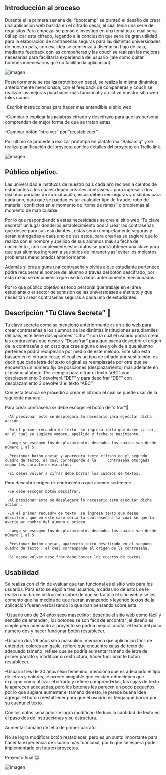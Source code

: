 ## Introducción al proceso
Durante el la primera semana del “bootcamp” se planteó el desafío de crear una aplicación web basada en el cifrado cesar, el cual tenía una serie de requisitos
Para empezar se pensó e investigo en una  temática a cual sería útil  aplicar este cifrado, llegando a la conclusión que sería de gran utilidad  para la elaboración de contraseñas seguras para las distintas universidades de nuestro país, con esa idea  se comienza a  diseñar un flujo de caja, mediante feedback con las compañeras y  las couch se realizan las mejoras necesarias para facilitar la experiencia del usuario (tale como quitar botones innecesarios que no facilitan la aplicación) 


![imagen](https://i.ibb.co/sb85C8w/flujo2.png)

Posteriormente se realiza  prototipo en papel, se realiza la misma dinámica anteriormente mencionada, con el  feedback de compañeras y couch se realizan las mejoras para hacer más funcional y atractivo nuestro sitio web tales como:

-Escribir instrucciones para hacer más entendible el sitio web 

-Cambiar o explicar las palabras cifrado y descifrado para que  las persona  comprendan de mejor forma de que se tratan estas.

-Cambiar botón “otra vez” por “reestablecer”

Por último se procede a realizar prototipo en plataforma “Balsamiq” y se realiza planificación del proyecto con los detalles del proyecto  en Trello link.

![imagen](https://i.ibb.co/wNS1Nrx/prototipo-imagenes2.png)

## Público objetivo.
Las universidad e institutos de nuestro país cada año reciben a cientos de estudiantes a los cuales deben crearles  contraseñas  para ingresar a los distintos portales de su institución, estas deben ser seguras y  distintas para cada uno, para que  se puedan evitar cualquier tipo de fraude, robo de material, conflictos en el momento de “toma de ramos” o problemas al momento de matricularse.

Por lo que respondiendo  a estas necesidades se crea el sitio web “Tu clave secreta” un lugar donde los  establecimiento podrá crear las contraseñas que desee para sus estudiantes , estas serán completamente seguras y serán entregadas a cada uno de sus estos ,para crearlas se sugiere que lo realiza con el nombre y apellido de sus alumnos más su fecha de nacimiento , con simplemente estos datos se podrá obtener una clave para que sus alumnos ingresen a sus sitios de Intranet  y así evitar los molestos problemas mencionados anteriormente.

Además si crea alguna una contraseña y olvida a que estudiante pertenece podrá recuperar el nombre  del alumno a través del botón descifrado, por esta razón se recomienda que use los datos anteriormente mencionados.

Por lo que público objetivo  es todo  personal que trabaje en el área estudiantil o el sector de admisión de las universidades e instituto y que necesitan crear contraseñas seguras a cada uno de  estudiantes.

## Descripción “Tu Clave Secreta” :key:

Tu clave secreta como se mencionó anteriormente es un sitio web para crear contraseñas a los alumnos de las distintas instituciones estudiantiles del país, este tiene dos opciones “Cifrar” con la cual el usuario podrá crear las contraseñas que desee y “Descifrar” para que pueda descubrir el origen de la contraseña o en caso que cree alguna clave y olvide  a que alumno pertenece podrá recuperarla por medio de este método.
Este sitio está basado en el cifrado cesar, el cual es un tipo de cifrado por sustitución, es decir que cada letra del texto original es reemplazada por otra que se encuentra un número fijo de posiciones (desplazamiento) más adelante en el mismo alfabeto .Por ejemplo para cifrar el texto “ABC” con desplazamiento 3 devolverá “DEF” y para descifrar “DEF” con desplazamiento 3  devolverá el texto “ABC”

Con esta técnica se procedió a crear el cifrado el cual se puede usar de la siguiente manera:

Para crear  contraseña se debe escoger el botón de “cifrar”:key:

     -Al presionar este se desplegara lo necesario para ejecutar dicha acción .

     -En el primer recuadro de texto  se ingresa texto que desee cifrar, en el cual se sugiere nombre, apellido y fecha de nacimiento.

     -Luego se escogen los desplazamientos deseados los cuales van desde número 1 al 5.

     -Presionar botón enviar y aparecerá texto cifrado en el segundo cuadro de texto, el cual corresponde a la     contraseña otorgada según los caracteres escritos.

     -Si desea volver a cifrar debe borrar los cuadros de textos.


Para descubrir origen de contraseña o que alumno pertenece.

     -Se debe escoger botón descifrar.

     -Al presionar este se desplegara lo necesario para ejecutar dicha acción .

     -En el primer recuadro de texto  se ingresa texto que desee descifrar, que en este caso sería la contraseña a la cual se quería averiguar nombre del alumno u origen.

     -Luego se escogen los desplazamientos deseados los cuales van desde número 1 al 5.

     -Presionar botón enviar, aparecerá texto descifrado en el segundo cuadro de texto , el cual corresponde al origen de la contraseña.

     -Si desea volver descifrar debe borrar los cuadros de textos.


## Usabilidad 
Se realiza con el fin de evaluar que tan funcional es el sitio web para los usuarios. 
Para esto se eligió a tres usuarios, a cada uno de  estos se le realizo una breve instrucción sobre de que se trataba el sitio web y se les comento  que ha medida de que fueran avanzando o leyendo textos de la aplicación fueran verbalizando lo que iban pensando sobre esta.

-Usuario uno de 24 años sexo masculino : describe el sitio web como fácil y sencillo de entender , los botones se son fácil de encontrar ,el diseño es simple  pero adecuado al proyecto se podría mejorar acotar el texto del  paso número dos y hacer funcionar botón restablecer.

-Usuario dos 29 años sexo masculino: menciona que aplicación fácil de entender,  colores amigable, refiere que encuentra cajas de texto de adecuado tamaño ,refiere que se podría aumentar tamaño de letra de primer párrafo y modificar su estructura, hacer funcionar le botón restablecer.

-Usuario tres de 30 años sexo femenino: menciona que es adecuado el tipo de letras y colores, le parece amigable que existan inducciones que explique como utilizar el cifrado  y refiere  comprenderlas, las  cajas de texto le aparecen adecuadas, pero los botones les parecen un poco pequeños por lo que sugiere aumentar el tamaño de esto, le parece buena idea agregar el botón reestablecer para que el usuario no tenga que borrar por su cuenta el texto.

Con los datos señalados  se logra modificar:
 Reducir la cantidad de texto en el paso dos de instrucciones y su estructura.

 Aumentar tamaño de letra de primer párrafo 

No se logra modificar botón restablecer, pero es un punto importante para hacer la experiencia de usuario más funcional, por lo que se espera poder implementarlo en fututos proyectos.

Proyecto final :blush:.

![imagen](https://i.ibb.co/Zm3C3cK/Tu-clave-secreta.png)